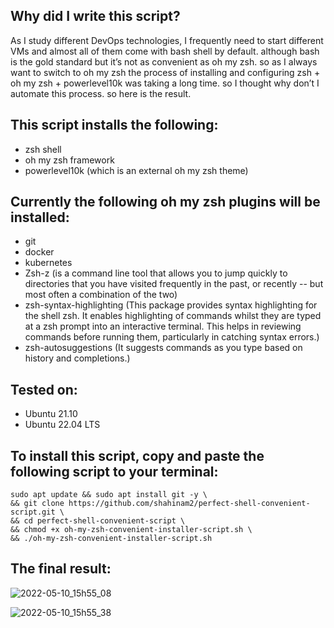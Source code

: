 ## Why did I write this script?

As I study different DevOps technologies, I frequently need to start different VMs and almost all of them come with bash shell by default. although bash is the gold standard but it’s not as convenient as oh my zsh. so as I always want to switch to oh my zsh the process of installing and configuring zsh + oh my zsh + powerlevel10k was taking a long time. so I thought why don’t I automate this process. so here is the result.

## This script installs the following:
- zsh shell
- oh my zsh framework
- powerlevel10k (which is an external oh my zsh theme)

## Currently the following oh my zsh plugins will be installed:
- git 
- docker
- kubernetes
- Zsh-z (is a command line tool that allows you to jump quickly to directories that you have visited frequently in the past, or recently -- but most often a combination of the two)
- zsh-syntax-highlighting (This package provides syntax highlighting for the shell zsh. It enables highlighting of commands whilst they are typed at a zsh prompt into an interactive terminal. This helps in reviewing commands before running them, particularly in catching syntax errors.)
- zsh-autosuggestions (It suggests commands as you type based on history and completions.)

## Tested on:
- Ubuntu 21.10
- Ubuntu 22.04 LTS

## To install this script, copy and paste the following script to your terminal:
```shell
sudo apt update && sudo apt install git -y \
&& git clone https://github.com/shahinam2/perfect-shell-convenient-script.git \
&& cd perfect-shell-convenient-script \
&& chmod +x oh-my-zsh-convenient-installer-script.sh \
&& ./oh-my-zsh-convenient-installer-script.sh
```

## The final result:
![2022-05-10_15h55_08](https://user-images.githubusercontent.com/32401073/167645675-7b4ee87e-c872-4e19-aa5e-178f8999c8f6.png)

![2022-05-10_15h55_38](https://user-images.githubusercontent.com/32401073/167645694-2ac8af96-8892-4715-921f-3780c6d912b5.png)
